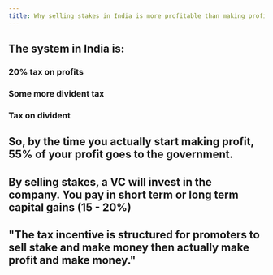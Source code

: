 ```yaml
---
title: Why selling stakes in India is more profitable than making profits 
---
```

## The system in India is:
### 20% tax on profits
### Some more divident tax
### Tax on divident
## So, by the time you actually start making profit, 55% of your profit goes to the government.
## By selling stakes, a VC will invest in the company. You pay in short term or long term capital gains (15 - 20%)
## **"The tax incentive is structured for promoters to sell stake and make money then actually make profit and make money."**
